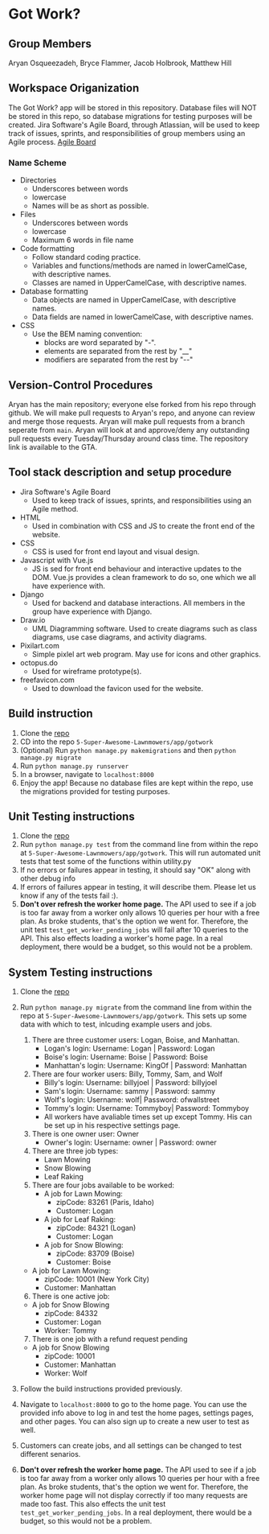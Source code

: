 # Got Work?
## Group Members
Aryan Osqueezadeh, Bryce Flammer, Jacob Holbrook, Matthew Hill

## Workspace Origanization
The Got Work? app will be stored in this repository. Database files will NOT be stored in this repo, so database migrations for testing purposes will be created.
Jira Software's Agile Board, through Atlassian, will be used to keep track of issues, sprints, and responsibilities of group members using an Agile process. [Agile Board](https://super-awesome-lawnmowers.atlassian.net/jira/software/c/projects/SAL/boards/1)

### Name Scheme
- Directories
    - Underscores between words
    - lowercase
    - Names will be as short as possible.
- Files
    - Underscores between words
    - lowercase
    - Maximum 6 words in file name
- Code formatting
    - Follow standard coding practice.
    - Variables and functions/methods are named in lowerCamelCase, with descriptive names.
    - Classes are named in UpperCamelCase, with descriptive names.
- Database formatting
    - Data objects are named in UpperCamelCase, with descriptive names.
    - Data fields are named in lowerCamelCase, with descriptive names.
- CSS
    - Use the BEM naming convention:
        - blocks are word separated by "-". 
        - elements are separated from the rest by "__"
        - modifiers are separated from the rest by "--"
        
## Version-Control Procedures
Aryan has the main repository; everyone else forked from his repo through github. We will make pull requests to Aryan's repo, and anyone can review and merge those requests. Aryan will make pull requests from a branch seperate from `main`.
Aryan will look at and approve/deny any outstanding pull requests every Tuesday/Thursday around class time. 
The repository link is available to the GTA.

## Tool stack description and setup procedure
- Jira Software's Agile Board
    - Used to keep track of issues, sprints, and responsibilities using an Agile method.
- HTML
    - Used in combination with CSS and JS to create the front end of the website.
- CSS
    - CSS is used for front end layout and visual design.
- Javascript with Vue.js
    - JS is sed for front end behaviour and interactive updates to the DOM. Vue.js provides a clean framework to do so, one which we all have experience with.
- Django
    - Used for backend and database interactions. All members in the group have experience with Django.
- Draw.io
    - UML Diagramming software. Used to create diagrams such as class diagrams, use case diagrams, and activity diagrams.
- Pixilart.com
    - Simple pixlel art web program. May use for icons and other graphics.
- octopus.do
    - Used for wireframe prototype(s).
- freefavicon.com
    - Used to download the favicon used for the website.

## Build instruction

1. Clone the [repo](https://github.com/AryanUSU/5-Super-Awesome-Lawnmowers "SAL Repo")
2. CD into the repo `5-Super-Awesome-Lawnmowers/app/gotwork`
3. (Optional) Run `python manage.py makemigrations` and then `python manage.py migrate`
4. Run `python manage.py runserver`
5. In a browser, navigate to `localhost:8000`
6. Enjoy the app! Because no database files are kept within the repo, use the migrations provided for testing purposes.

## Unit Testing instructions
1. Clone the [repo](https://github.com/AryanUSU/5-Super-Awesome-Lawnmowers "SAL Repo")
2. Run `python manage.py test` from the command line from within the repo at `5-Super-Awesome-Lawnmowers/app/gotwork`. This will run automated unit tests that test some of the functions within utility.py
3. If no errors or failures appear in testing, it should say "OK" along with other debug info
4. If errors of failures appear in testing, it will describe them. Please let us know if any of the tests fail :).
5. **Don't over refresh the worker home page.** The API used to see if a job is too far away from a worker only allows 10 queries per hour with a free plan. As broke students, that's the option we went for. Therefore, the unit test `test_get_worker_pending_jobs` will fail after 10 queries to the API. This also effects loading a worker's home page. In a real deployment, there would be a budget, so this would not be a problem.
 

## System Testing instructions
1. Clone the [repo](https://github.com/AryanUSU/5-Super-Awesome-Lawnmowers "SAL Repo")
2. Run `python manage.py migrate` from the command line from within the repo at `5-Super-Awesome-Lawnmowers/app/gotwork`. This sets up some data with which to test, inlcuding example users and jobs. 
    1. There are three customer users: Logan, Boise, and Manhattan.
        - Logan's login: Username: Logan | Password: Logan
        - Boise's login: Username: Boise | Password: Boise
        - Manhattan's login: Username: KingOf | Password: Manhattan
    2. There are four worker users: Billy, Tommy, Sam, and Wolf
        - Billy's login: Username: billyjoel | Password: billyjoel
        - Sam's login: Username: sammy | Password: sammy
	    - Wolf's login: Username: wolf| Password: ofwallstreet
	    - Tommy's login: Username: Tommyboy| Password: Tommyboy
	    - All workers have avaliable times set up except Tommy. His can be set up in his respective settings page.
    3. There is one owner user: Owner
        - Owner's login: Username: owner | Password: owner
    4. There are three job types:
        - Lawn Mowing
        - Snow Blowing
        - Leaf Raking
    5. There are four jobs available to be worked:
        - A job for Lawn Mowing:
            - zipCode: 83261 (Paris, Idaho)
            - Customer: Logan
        - A job for Leaf Raking:
            - zipCode: 84321 (Logan)
            - Customer: Logan
        - A job for Snow Blowing:
            - zipCode: 83709 (Boise)
            - Customer: Boise
	- A job for Lawn Mowing:
	    - zipCode: 10001 (New York City)
	    - Customer: Manhattan
    6. There is one active job:
	- A job for Snow Blowing
	    - zipCode: 84332
	    - Customer: Logan
	    - Worker: Tommy
     7. There is one job with a refund request pending
	- A job for Snow Blowing
	    - zipCode: 10001
	    - Customer: Manhattan
	    - Worker: Wolf
    
3. Follow the build instructions provided previously.
4. Navigate to `localhost:8000` to go to the home page. You can use the provided info above to log in and test the home pages, settings pages, and other pages. You can also sign up to create a new user to test as well.
5. Customers can create jobs, and all settings can be changed to test different senarios.
6. **Don't over refresh the worker home page.** The API used to see if a job is too far away from a worker only allows 10 queries per hour with a free plan. As broke students, that's the option we went for. Therefore, the worker home page will not display correctly if too many requests are made too fast. This also effects the unit test `test_get_worker_pending_jobs`. In a real deployment, there would be a budget, so this would not be a problem.
